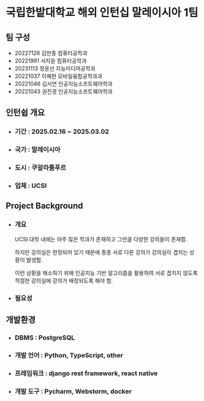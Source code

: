# 국립한밭대학교 해외 인턴십 말레이시아 1팀

## 팀 구성
- 20227126 김만종 컴퓨터공학과
- 20221991 서지윤 컴퓨터공학과
- 20231113 정윤선 지능미디어공학과
- 20221037 이혜현 모바일융합공학과과
- 20221046 김서연 인공지능소프트웨어학과
- 20221043 권진경 인공지능소프트웨어학과

## 인턴쉽 개요
  - ### 기간 : 2025.02.16 ~ 2025.03.02
  - ### 국가 : 말레이시아
  - ### 도시 : 쿠알라룸푸르
  - ### 업체 : UCSI

## Project Background
  - ### 개요
    UCSI 대학 내에는 아주 많은 학과가 존재하고 그만큼 다양한 강의들이 존재함.

    하지만 강의실은 한정되어 있기 때문에 종종 서로 다른 강의가 강의실이 겹치는 상황이 발생함.
  
    이런 상황을 해소하기 위해 인공지능 기반 알고리즘을 활용하여 서로 겹치지 않도록 적절한 강의실에 강의가 배정되도록 해야 함.
  - ### 필요성

## 개발환경
  - ### DBMS : PostgreSQL
  - ### 개발 언어 : Python, TypeScript, other
  - ### 프레임워크 : django rest framework, react native
  - ### 개발 도구 : Pycharm, Webstorm, docker
